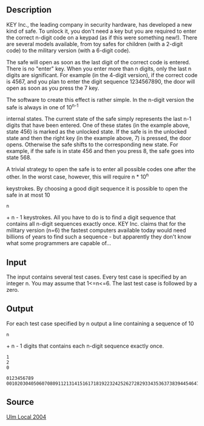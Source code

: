 <h2>Description</h2><p>KEY Inc., the leading company in security hardware, has developed a new kind of safe. To unlock it, you don't need a key but you are required to enter the correct n-digit code on a keypad (as if this were something new!). There are several models available, from toy safes for children (with a 2-digit code) to the military version (with a 6-digit code). 
</p>
The safe will open as soon as the last digit of the correct code is entered. There is no "enter" key. When you enter more than n digits, only the last n digits are significant. For example (in the 4-digit version), if the correct code is 4567, and you plan to enter the digit sequence 1234567890, the door will open as soon as you press the 7 key. 

The software to create this effect is rather simple. In the n-digit version the safe is always in one of 10<sup>n-1</sup><p> internal states. The current state of the safe simply represents the last n-1 digits that have been entered. One of these states (in the example above, state 456) is marked as the unlocked state. If the safe is in the unlocked state and then the right key (in the example above, 7) is pressed, the door opens. Otherwise the safe shifts to the corresponding new state. For example, if the safe is in state 456 and then you press 8, the safe goes into state 568. 
</p>
A trivial strategy to open the safe is to enter all possible codes one after the other. In the worst case, however, this will require n * 10<sup>n</sup><p> keystrokes. By choosing a good digit sequence it is possible to open the safe in at most 10</p><sup>n</sup><p> + n - 1 keystrokes. All you have to do is to find a digit sequence that contains all n-digit sequences exactly once. KEY Inc. claims that for the military version (n=6) the fastest computers available today would need billions of years to find such a sequence - but apparently they don't know what some programmers are capable of... </p><h2>Input</h2><p>The input contains several test cases. Every test case is specified by an integer n. You may assume that 1&lt;=n&lt;=6. The last test case is followed by a zero. </p><h2>Output</h2><p>For each test case specified by n output a line containing a sequence of 10</p><sup>n</sup><p> + n - 1 digits that contains each n-digit sequence exactly once. </p><pre><code class="language-input1">1
2
0
</code></pre><pre><code class="language-output1">0123456789
00102030405060708091121314151617181922324252627282933435363738394454647484955657585966768697787988990
</code></pre><h2>Source</h2><a href="searchproblem?field=source&amp;key=Ulm+Local+2004">Ulm Local 2004</a>